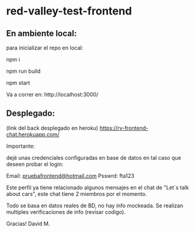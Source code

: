# red-valley-test-frontend

## En ambiente local: 

para inicializar el repo en local: 

npm i

npm run build

npm start

Va a correr en: http://localhost:3000/

## Desplegado: 

(link del back desplegado en heroku)
https://rv-frontend-chat.herokuapp.com/

Importante: 

dejé unas credenciales configuradas en base de datos en tal caso que deseen probar el login: 

Email: pruebafrontend@hotmail.com
Psswrd: fta123

Este perfil ya tiene relacionado algunos mensajes en el chat de "Let´s talk about cars", este chat tiene 2 miembros por el momento. 

Todo se basa en datos reales de BD, no hay info mockeada. Se realizan multiples verificaciones de info (revisar codigo). 

Gracias!
David M. 
